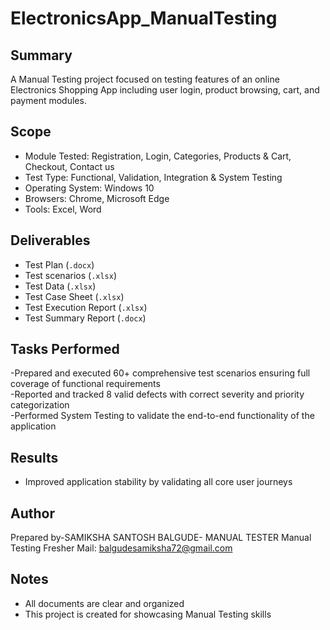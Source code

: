 # ElectronicsApp_ManualTesting

## Summary
A Manual Testing project focused on testing features of an online Electronics Shopping App including user login, product browsing, cart, and payment modules.

## Scope
- Module Tested: Registration, Login, Categories, Products & Cart, Checkout, Contact us 
- Test Type: Functional, Validation, Integration & System Testing
- Operating System: Windows 10
- Browsers: Chrome, Microsoft Edge
- Tools: Excel, Word

## Deliverables
- Test Plan (`.docx`)
- Test scenarios (`.xlsx`)
- Test Data (`.xlsx`)
- Test Case Sheet (`.xlsx`)
- Test Execution Report (`.xlsx`)  
- Test Summary Report (`.docx`)

## Tasks Performed

-Prepared and executed 60+ comprehensive test scenarios ensuring full coverage of functional requirements  
-Reported and tracked 8 valid defects with correct severity and priority categorization  
-Performed System Testing to validate the end-to-end functionality of the application

## Results
- Improved application stability by validating all core user journeys  

## Author
Prepared by-SAMIKSHA SANTOSH BALGUDE- MANUAL TESTER
Manual Testing Fresher 
Mail: balgudesamiksha72@gmail.com

## Notes
- All documents are clear and organized
- This project is created for showcasing Manual Testing skills



